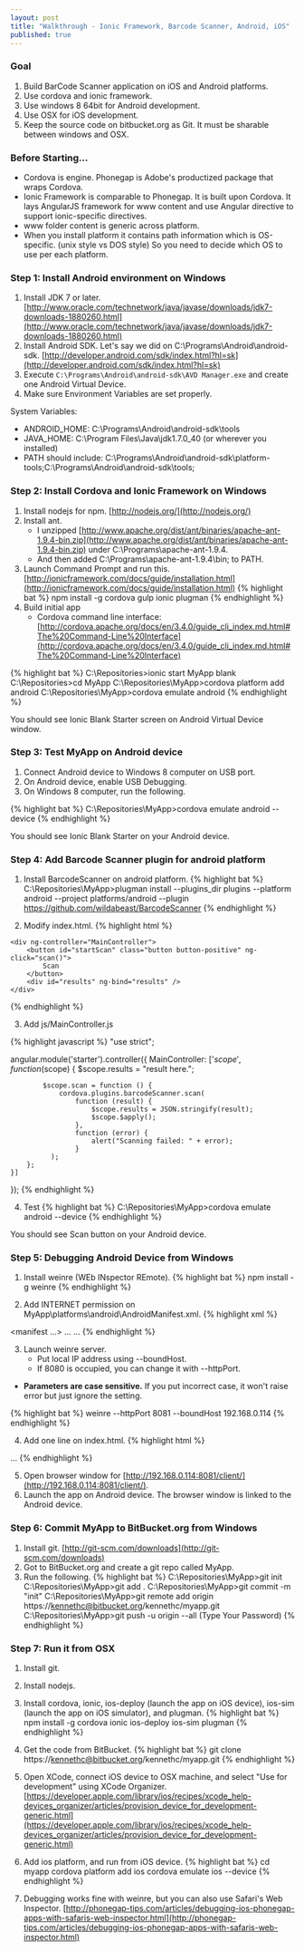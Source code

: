 ```yaml
---
layout: post
title: "Walkthrough - Ionic Framework, Barcode Scanner, Android, iOS"
published: true
---
```


### Goal

1. Build BarCode Scanner application on iOS and Android platforms.
2. Use cordova and ionic framework.
3. Use windows 8 64bit for Android development.
4. Use OSX for iOS development.
5. Keep the source code on bitbucket.org as Git. It must be sharable between windows and OSX.

### Before Starting...

* Cordova is engine. Phonegap is Adobe's productized package that wraps Cordova.
* Ionic Framework is comparable to Phonegap. It is built upon Cordova. It lays AngularJS framework for www content and use Angular directive to support ionic-specific directives.
* www folder content is generic across platform.
* When you install platform it contains path information which is OS-specific. (unix style vs DOS style) So you need to decide which OS to use per each platform. 

### Step 1: Install Android environment on Windows

1. Install JDK 7 or later. [http://www.oracle.com/technetwork/java/javase/downloads/jdk7-downloads-1880260.html](http://www.oracle.com/technetwork/java/javase/downloads/jdk7-downloads-1880260.html)
2. Install Android SDK. Let's say we did on C:\Programs\Android\android-sdk. [http://developer.android.com/sdk/index.html?hl=sk](http://developer.android.com/sdk/index.html?hl=sk)
3. Execute ```C:\Programs\Android\android-sdk\AVD Manager.exe``` and create one Android Virtual Device.
4. Make sure Environment Variables are set properly.

System Variables:

- ANDROID_HOME: C:\Programs\Android\android-sdk\tools
- JAVA_HOME: C:\Program Files\Java\jdk1.7.0_40 (or wherever you installed)
- PATH should include: C:\Programs\Android\android-sdk\platform-tools;C:\Programs\Android\android-sdk\tools;

### Step 2: Install Cordova and Ionic Framework on Windows

1. Install nodejs for npm. [http://nodejs.org/](http://nodejs.org/)
2. Install ant.
	- I unzipped [http://www.apache.org/dist/ant/binaries/apache-ant-1.9.4-bin.zip](http://www.apache.org/dist/ant/binaries/apache-ant-1.9.4-bin.zip) under C:\Programs\apache-ant-1.9.4.
	- And then added C:\Programs\apache-ant-1.9.4\bin; to PATH.
3. Launch Command Prompt and run this. [http://ionicframework.com/docs/guide/installation.html](http://ionicframework.com/docs/guide/installation.html)
{% highlight bat %}
npm install -g cordova gulp ionic plugman
{% endhighlight %}
4. Build initial app
	- Cordova command line interface: [http://cordova.apache.org/docs/en/3.4.0/guide_cli_index.md.html#The%20Command-Line%20Interface](http://cordova.apache.org/docs/en/3.4.0/guide_cli_index.md.html#The%20Command-Line%20Interface)
  
{% highlight bat %}
C:\Repositories>ionic start MyApp blank
C:\Repositories>cd MyApp
C:\Repositories\MyApp>cordova platform add android
C:\Repositories\MyApp>cordova emulate android
{% endhighlight %}

You should see Ionic Blank Starter screen on Android Virtual Device window.

### Step 3: Test MyApp on Android device

1. Connect Android device to Windows 8 computer on USB port.
2. On Android device, enable USB Debugging.
3. On Windows 8 computer, run the following.

{% highlight bat %}
C:\Repositories\MyApp>cordova emulate android --device
{% endhighlight %}

You should see Ionic Blank Starter on your Android device.

### Step 4: Add Barcode Scanner plugin for android platform

1. Install BarcodeScanner on android platform.
{% highlight bat %}
C:\Repositories\MyApp>plugman install --plugins_dir plugins --platform android --project platforms/android --plugin https://github.com/wildabeast/BarcodeScanner
{% endhighlight %}

2. Modify index.html.
{% highlight html %}
<body ng-app="starter">

    <div ng-controller="MainController">
        <button id="startScan" class="button button-positive" ng-click="scan()">
            Scan
        </button>
        <div id="results" ng-bind="results" />
    </div>
</body>
{% endhighlight %}

3. Add js/MainController.js

{% highlight javascript %}
"use strict";

angular.module('starter').controller({
    MainController: ['$scope', 
        function ($scope) {
            $scope.results = "result here.";

            $scope.scan = function () {
                cordova.plugins.barcodeScanner.scan(
		            function (result) {
		                $scope.results = JSON.stringify(result);
		                $scope.$apply();
		            },
		            function (error) {
		                alert("Scanning failed: " + error);
		            }
	          );
        };
    }]
});
{% endhighlight %}

4. Test
{% highlight bat %}
C:\Repositories\MyApp>cordova emulate android --device
{% endhighlight %}

You should see Scan button on your Android device.

### Step 5: Debugging Android Device from Windows

1. Install weinre (WEb INspector REmote).
{% highlight bat %}
npm install -g weinre
{% endhighlight %}

2. Add INTERNET permission on MyApp\platforms\android\AndroidManifest.xml.
{% highlight xml %}
<?xml version='1.0' encoding='utf-8'?>
<manifest ...>
    ...
    <uses-permission android:name="android.permission.INTERNET" />
    ...
</manifest>
{% endhighlight %}

3. Launch weinre server. 
	* Put local IP address using --boundHost.
	* If 8080 is occupied, you can change it with --httpPort.
  * **Parameters are case sensitive.** If you put incorrect case, it won't raise error but just ignore the setting.
  
{% highlight bat %}
weinre --httpPort 8081 --boundHost 192.168.0.114
{% endhighlight %}

4. Add one line on index.html.
{% highlight html %}
<head>
    ...
    <script src="http://192.168.0.114:8081/target/target-script-min.js"></script>
</head>
{% endhighlight %}

5. Open browser window for [http://192.168.0.114:8081/client/](http://192.168.0.114:8081/client/).
6. Launch the app on Android device. The browser window is linked to the Android device.

### Step 6: Commit MyApp to BitBucket.org from Windows

1. Install git. [http://git-scm.com/downloads](http://git-scm.com/downloads)
2. Got to BitBucket.org and create a git repo called MyApp.
3. Run the following.
{% highlight bat %}
C:\Repositories\MyApp>git init
C:\Repositories\MyApp>git add .
C:\Repositories\MyApp>git commit -m "init"
C:\Repositories\MyApp>git remote add origin https://kennethc@bitbucket.org/kennethc/myapp.git
C:\Repositories\MyApp>git push -u origin --all
(Type Your Password)
{% endhighlight %}

### Step 7: Run it from OSX

1. Install git.
2. Install nodejs.
3. Install cordova, ionic, ios-deploy (launch the app on iOS device), ios-sim (launch the app on iOS simulator), and plugman.
{% highlight bat %}
npm install -g cordova ionic ios-deploy ios-sim plugman
{% endhighlight %}

4. Get the code from BitBucket.
{% highlight bat %}
git clone https://kennethc@bitbucket.org/kennethc/myapp.git
{% endhighlight %}

5. Open XCode, connect iOS device to OSX machine, and select "Use for development" using XCode Organizer.
[https://developer.apple.com/library/ios/recipes/xcode_help-devices_organizer/articles/provision_device_for_development-generic.html](https://developer.apple.com/library/ios/recipes/xcode_help-devices_organizer/articles/provision_device_for_development-generic.html)

6. Add ios platform, and run from iOS device.
{% highlight bat %}
cd myapp
cordova platform add ios
cordova emulate ios --device
{% endhighlight %}

7. Debugging works fine with weinre, but you can also use Safari's Web Inspector. [http://phonegap-tips.com/articles/debugging-ios-phonegap-apps-with-safaris-web-inspector.html](http://phonegap-tips.com/articles/debugging-ios-phonegap-apps-with-safaris-web-inspector.html)